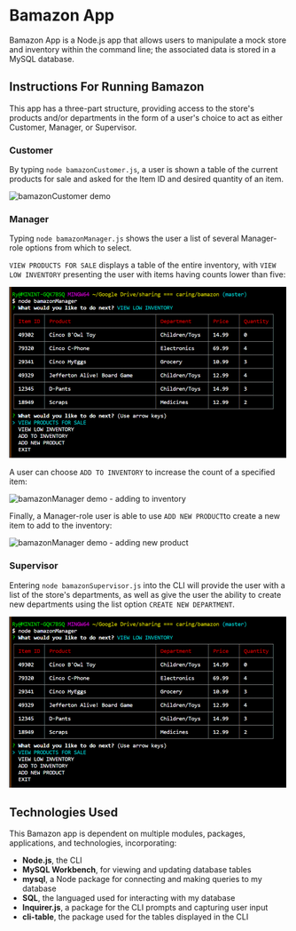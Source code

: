 # Bamazon App

Bamazon App is a Node.js app that allows users to manipulate a mock store and inventory within the command line; the associated data is stored in a MySQL database.

## Instructions For Running Bamazon

This app has a three-part structure, providing access to the store's products and/or departments in the form of a user's choice to act as either Customer, Manager, or Supervisor.

### Customer

By typing `node bamazonCustomer.js`, a user is shown a table of the current products for sale and asked for the Item ID and desired quantity of an item.

![bamazonCustomer demo](https://media.giphy.com/media/h86dVWLuRWDb4oNO4l/giphy.gif)

### Manager

Typing `node bamazonManager.js` shows the user a list of several Manager-role options from which to select.

`VIEW PRODUCTS FOR SALE` displays a table of the entire inventory, with `VIEW LOW INVENTORY` presenting the user with items having counts lower than five:

<img src="/bamazonMv.png" width="500" />

A user can choose `ADD TO INVENTORY` to increase the count of a specified item:

![bamazonManager demo - adding to inventory](https://media.giphy.com/media/LSjPV6RxN9wle7GAaB/giphy.gif)

Finally, a Manager-role user is able to use `ADD NEW PRODUCT`to create a new item to add to the inventory:

![bamazonManager demo - adding new product](https://media.giphy.com/media/hXI8nfLoIHzpQAoaDr/giphy.gif)

### Supervisor

Entering `node bamazonSupervisor.js` into the CLI will provide the user with a list of the store's departments, as well as give the user the ability to create new departments using the list option `CREATE NEW DEPARTMENT`.

<img src="/bamazonMv.png" width="500" />

## Technologies Used

This Bamazon app is dependent on multiple modules, packages, applications, and technologies, incorporating:

* **Node.js**, the CLI
* **MySQL Workbench**, for viewing and updating database tables
* **mysql**, a Node package for connecting and making queries to my database
* **SQL**, the languaged used for interacting with my database
* **Inquirer.js**, a package for the CLI prompts and capturing user input
* **cli-table**, the package used for the tables displayed in the CLI
